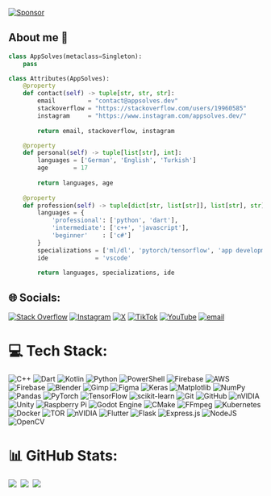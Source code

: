 [![Sponsor](https://img.shields.io/badge/Sponsor-❤️%20AppSolves-ea4aaa?style=for-the-badge)](https://github.com/sponsors/AppSolves)

## About me 🚀

```python
class AppSolves(metaclass=Singleton):
    pass

class Attributes(AppSolves):
    @property
    def contact(self) -> tuple[str, str, str]:
        email         = "contact@appsolves.dev"
        stackoverflow = "https://stackoverflow.com/users/19960585"
        instagram     = "https://www.instagram.com/appsolves.dev/"
	    
        return email, stackoverflow, instagram

    @property
    def personal(self) -> tuple[list[str], int]:
        languages = ['German', 'English', 'Turkish']
        age       = 17
		
        return languages, age
	
    @property
    def profession(self) -> tuple[dict[str, list[str]], list[str], str]:
        languages = {
            'professional': ['python', 'dart'],
            'intermediate': ['c++', 'javascript'],
            'beginner'    : ['c#']
        }
        specializations = ['ml/dl', 'pytorch/tensorflow', 'app development']
        ide             = 'vscode'

        return languages, specializations, ide
```

## 🌐 Socials:
[![Stack Overflow](https://img.shields.io/badge/-Stackoverflow-FE7A16?logo=stack-overflow&logoColor=white)](https://stackoverflow.com/users/19960585) [![Instagram](https://img.shields.io/badge/Instagram-%23E4405F.svg?logo=instagram&logoColor=white)](https://instagram.com/appsolves.dev) [![X](https://img.shields.io/badge/X-%23000000.svg?logo=X&logoColor=white)](https://x.com/AppSolves) [![TikTok](https://img.shields.io/badge/TikTok-%23000000.svg?logo=TikTok&logoColor=white)](https://tiktok.com/@curioburstz) [![YouTube](https://img.shields.io/badge/YouTube-%23FF0000.svg?logo=YouTube&logoColor=white)](https://youtube.com/@curioburstz) [![email](https://img.shields.io/badge/Email-D14836?logo=gmail&logoColor=white)](mailto:contact@appsolves.dev) 

# 💻 Tech Stack:
![C++](https://img.shields.io/badge/c++-%2300599C.svg?style=for-the-badge&logo=c%2B%2B&logoColor=white) ![Dart](https://img.shields.io/badge/dart-%230175C2.svg?style=for-the-badge&logo=dart&logoColor=white) ![Kotlin](https://img.shields.io/badge/kotlin-%237F52FF.svg?style=for-the-badge&logo=kotlin&logoColor=white) ![Python](https://img.shields.io/badge/python-3670A0?style=for-the-badge&logo=python&logoColor=ffdd54) ![PowerShell](https://img.shields.io/badge/PowerShell-%235391FE.svg?style=for-the-badge&logo=powershell&logoColor=white) ![Firebase](https://img.shields.io/badge/firebase-%23039BE5.svg?style=for-the-badge&logo=firebase) ![AWS](https://img.shields.io/badge/AWS-%23FF9900.svg?style=for-the-badge&logo=amazon-aws&logoColor=white) ![Firebase](https://img.shields.io/badge/firebase-a08021?style=for-the-badge&logo=firebase&logoColor=ffcd34) ![Blender](https://img.shields.io/badge/blender-%23F5792A.svg?style=for-the-badge&logo=blender&logoColor=white) ![Gimp](https://img.shields.io/badge/Gimp-657D8B?style=for-the-badge&logo=gimp&logoColor=FFFFFF) ![Figma](https://img.shields.io/badge/figma-%23F24E1E.svg?style=for-the-badge&logo=figma&logoColor=white) ![Keras](https://img.shields.io/badge/Keras-%23D00000.svg?style=for-the-badge&logo=Keras&logoColor=white) ![Matplotlib](https://img.shields.io/badge/Matplotlib-%23ffffff.svg?style=for-the-badge&logo=Matplotlib&logoColor=black) ![NumPy](https://img.shields.io/badge/numpy-%23013243.svg?style=for-the-badge&logo=numpy&logoColor=white) ![Pandas](https://img.shields.io/badge/pandas-%23150458.svg?style=for-the-badge&logo=pandas&logoColor=white) ![PyTorch](https://img.shields.io/badge/PyTorch-%23EE4C2C.svg?style=for-the-badge&logo=PyTorch&logoColor=white) ![TensorFlow](https://img.shields.io/badge/TensorFlow-%23FF6F00.svg?style=for-the-badge&logo=TensorFlow&logoColor=white) ![scikit-learn](https://img.shields.io/badge/scikit--learn-%23F7931E.svg?style=for-the-badge&logo=scikit-learn&logoColor=white) ![Git](https://img.shields.io/badge/git-%23F05033.svg?style=for-the-badge&logo=git&logoColor=white) ![GitHub](https://img.shields.io/badge/github-%23121011.svg?style=for-the-badge&logo=github&logoColor=white) ![nVIDIA](https://img.shields.io/badge/nVIDIA-%2376B900.svg?style=for-the-badge&logo=nVIDIA&logoColor=white) ![Unity](https://img.shields.io/badge/unity-%23000000.svg?style=for-the-badge&logo=unity&logoColor=white) ![Raspberry Pi](https://img.shields.io/badge/-Raspberry_Pi-C51A4A?style=for-the-badge&logo=Raspberry-Pi) ![Godot Engine](https://img.shields.io/badge/GODOT-%23FFFFFF.svg?style=for-the-badge&logo=godot-engine) ![CMake](https://img.shields.io/badge/CMake-%23008FBA.svg?style=for-the-badge&logo=cmake&logoColor=white) ![FFmpeg](https://shields.io/badge/FFmpeg-%23171717.svg?logo=ffmpeg&style=for-the-badge&labelColor=171717&logoColor=5cb85c) ![Kubernetes](https://img.shields.io/badge/kubernetes-%23326ce5.svg?style=for-the-badge&logo=kubernetes&logoColor=white) ![Docker](https://img.shields.io/badge/docker-%230db7ed.svg?style=for-the-badge&logo=docker&logoColor=white) ![TOR](https://img.shields.io/badge/tor-%237E4798.svg?style=for-the-badge&logo=tor-project&logoColor=white) ![nVIDIA](https://img.shields.io/badge/cuda-000000.svg?style=for-the-badge&logo=nVIDIA&logoColor=green) ![Flutter](https://img.shields.io/badge/Flutter-%2302569B.svg?style=for-the-badge&logo=Flutter&logoColor=white) ![Flask](https://img.shields.io/badge/flask-%23000.svg?style=for-the-badge&logo=flask&logoColor=white) ![Express.js](https://img.shields.io/badge/express.js-%23404d59.svg?style=for-the-badge&logo=express&logoColor=%2361DAFB) ![NodeJS](https://img.shields.io/badge/node.js-6DA55F?style=for-the-badge&logo=node.js&logoColor=white) ![OpenCV](https://img.shields.io/badge/opencv-%23white.svg?style=for-the-badge&logo=opencv&logoColor=white)
# 📊 GitHub Stats:
![](https://github-readme-streak-stats.herokuapp.com/?user=AppSolves&theme=tokyonight&hide_border=false)&nbsp;&nbsp;![](https://github-readme-stats.vercel.app/api?username=AppSolves&show_icons=true&theme=tokyonight&hide_border=false)&nbsp;&nbsp;![](https://github-readme-stats.vercel.app/api/top-langs/?username=AppSolves&theme=tokyonight&hide_border=false&include_all_commits=false&count_private=false&layout=compact)

